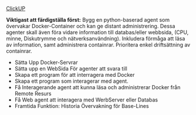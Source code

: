 [ClickUP](https://app.clickup.com/9014543136/v/l/8cmy0t0-314)

**Viktigast att färdigställa först:**
Bygg en python-baserad agent som övervakar Docker-Container och kan ge distant administrering.
Dessa agenter skall även föra vidare information till databas/eller webbsida, (CPU, minne, Diskutrymme och nätverksanvändning).
Inkludera förmåga att läsa av information, samt administrera containrar.
Prioritera enkel driftsättning av containrar.

- Sätta Upp Docker-Servrar
- Sätta upp en WebSida För  agenter att svara till
- Skapa ett program för att interragera med Docker
- Skapa ett program som interagerar med agent.
- Få Interagerande agent att kunna läsa och administrerar Docker från Remote Resurs
- Få Web agent att interagera med WerbServer eller Databas
- Framtida Funktion: Historia Övervakning för Base-Lines
